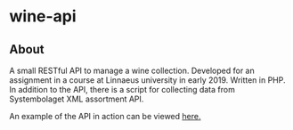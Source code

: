 # wine-api

## About
A small RESTful API to manage a wine collection. Developed for an assignment in a course at Linnaeus university in early 2019.
Written in PHP. In addition to the API, there is a script for collecting data from Systembolaget XML assortment API. 

An example of the API in action can be viewed [here.](https://mecloud.lnu.se/~lw222me/projects/vinlistan/) 
